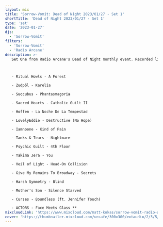 ```yaml
---
layout: mix
title: 'Sorrow-Vomit: Dead of Night 2023/01/27 - Set 1'
shortTitle: 'Dead of Night 2023/01/27 - Set 1'
type: 'set'
date: '2023-01-27'
djs:
  - 'Sorrow-Vomit'
filters:
  - 'Sorrow-Vomit'
  - 'Radio Arcane'
description: >-
   Set One from Radio Arcane's Dead of Night monthly event. Recorded live at Art Sanctuary, Louisville, Kentucky on January 27, 2023.

   

   - Ritual Howls - A Forest

   - Zudpöl - Karelia

   - Succubus - Phantasmagoria

   - Sacred Hearts - Catholic Guilt II

   - Hoffen - La Noche De La Tempestad

   - LovelyEddie - Destructive (No Hope)

   - Iamnoone - Kind of Pain

   - Tanks & Tears - Nightmare

   - Psychic Guilt - 4th Floor

   - Yakima Jera - You

   - Veil of Light - Head-On Collision

   - Give My Remains To Broadway - Secrets

   - Harsh Symmetry - Blind

   - Mother's Son - Silence Starved

   - Curses - Boundless (ft. Jennifer Touch)

   - ACTORS - Face Meets Glass **
mixcloudLink: 'https://www.mixcloud.com/matt-kokas/sorrow-vomit-radio-arcane-dead-of-night-20220127-set-1'
cover: 'https://thumbnailer.mixcloud.com/unsafe/300x300/extaudio/2/5/5/c/1d26-33c2-4b69-bea3-47314650e07f'
---
```

